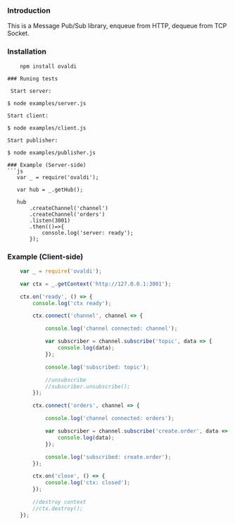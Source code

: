 ### Introduction

 This is a Message Pub/Sub library, enqueue from HTTP, dequeue from TCP Socket.

### Installation 

```
	npm install ovaldi
 
### Runing tests
 	
 Start server:
 ```
    $ node examples/server.js
 ```   
 Start client:
 ```    
    $ node examples/client.js
 ```
 Start publisher:
 ```
    $ node examples/publisher.js
 ```
### Example (Server-side)
```js
    var _ = require('ovaldi');

	var hub = _.getHub();

	hub
		.createChannel('channel')
	 	.createChannel('orders')
 		.listen(3001)
		.then(()=>{
			console.log('server: ready');	
	 	});
```
### Example (Client-side)

```js
    var _ = require('ovaldi');

	var ctx = _.getContext('http://127.0.0.1:3001');

	ctx.on('ready', () => {
		console.log('ctx ready');

		ctx.connect('channel', channel => {

			console.log('channel connected: channel');

			var subscriber = channel.subscribe('topic', data => {
				console.log(data);
			});

			console.log('subscribed: topic');

			//unsubscribe
			//subscriber.unsubscribe();
		});

		ctx.connect('orders', channel => {

			console.log('channel connected: orders');

			var subscriber = channel.subscribe('create.order', data => {
				console.log(data);
			});

			console.log('subscribed: create.order');
		});

		ctx.on('close', () => {
			console.log('ctx: closed');
		});

		//destroy context
		//ctx.destroy();
	});
```
